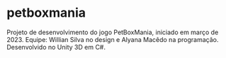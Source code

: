 # petboxmania
Projeto de desenvolvimento do jogo PetBoxMania, iniciado em março de 2023. Equipe: Willian Silva no design e Alyana Macêdo na programação. Desenvolvido no Unity 3D em C#.

